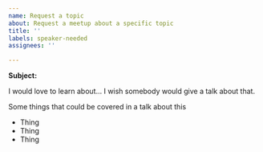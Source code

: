 ```yaml
---
name: Request a topic
about: Request a meetup about a specific topic
title: ''
labels: speaker-needed
assignees: ''

---
```


**Subject:** <subject>

I would love to learn about... I wish somebody would give a talk about that.

Some things that could be covered in a talk about this
- Thing
- Thing
- Thing
